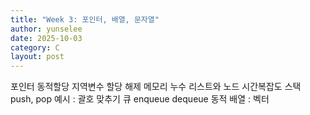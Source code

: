 ```yaml
---
title: "Week 3: 포인터, 배열, 문자열"
author: yunselee
date: 2025-10-03
category: C
layout: post
---
```




포인터
동적할당
지역변수
할당 해제
메모리 누수
리스트와 노드
시간복잡도
스택
push, pop
예시 : 괄호 맞추기
큐
enqueue
dequeue
동적 배열 : 벡터

